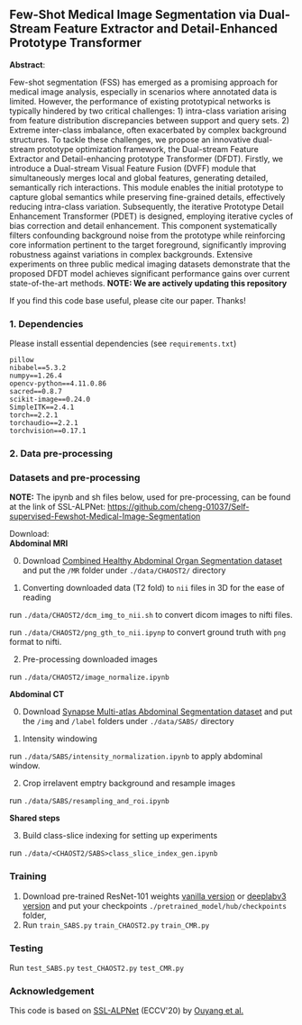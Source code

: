 ## Few-Shot Medical Image Segmentation via Dual-Stream Feature  Extractor and Detail-Enhanced Prototype Transformer


**Abstract**:

Few-shot segmentation (FSS) has emerged as a promising approach for medical image analysis, especially in scenarios where annotated data is limited. However, the performance of existing prototypical networks is typically hindered by two critical challenges: 1) intra-class variation arising from feature distribution discrepancies between support and query sets. 2) Extreme inter-class imbalance, often exacerbated by complex background structures. To tackle these challenges, we propose an innovative dual-stream prototype optimization framework, the Dual-stream Feature Extractor and Detail-enhancing prototype Transformer (DFDT). Firstly, we introduce a Dual-stream Visual Feature Fusion (DVFF) module that simultaneously merges local and global features, generating detailed, semantically rich interactions. This module enables the initial prototype to capture global semantics while preserving fine-grained details, effectively reducing intra-class variation. Subsequently, the iterative Prototype Detail Enhancement Transformer (PDET) is designed, employing iterative cycles of bias correction and detail enhancement. This component systematically filters confounding background noise from the prototype while reinforcing core information pertinent to the target foreground, significantly improving robustness against variations in complex backgrounds. Extensive experiments on three public medical imaging datasets demonstrate that the proposed DFDT model achieves significant performance gains over current state-of-the-art methods.
**NOTE: We are actively updating this repository**

If you find this code base useful, please cite our paper. Thanks!


### 1. Dependencies

Please install essential dependencies (see `requirements.txt`) 

```
pillow
nibabel==5.3.2
numpy==1.26.4
opencv-python==4.11.0.86 
sacred==0.8.7
scikit-image==0.24.0
SimpleITK==2.4.1
torch==2.2.1
torchaudio==2.2.1
torchvision==0.17.1
```

### 2. Data pre-processing 

### Datasets and pre-processing
**NOTE:** The ipynb and sh files below, used for pre-processing, can be found at the link of SSL-ALPNet: https://github.com/cheng-01037/Self-supervised-Fewshot-Medical-Image-Segmentation 

Download:  
**Abdominal MRI**

0. Download [Combined Healthy Abdominal Organ Segmentation dataset](https://chaos.grand-challenge.org/) and put the `/MR` folder under `./data/CHAOST2/` directory

1. Converting downloaded data (T2 fold) to `nii` files in 3D for the ease of reading

run `./data/CHAOST2/dcm_img_to_nii.sh` to convert dicom images to nifti files.

run `./data/CHAOST2/png_gth_to_nii.ipynp` to convert ground truth with `png` format to nifti.

2. Pre-processing downloaded images

run `./data/CHAOST2/image_normalize.ipynb`

**Abdominal CT**

0. Download [Synapse Multi-atlas Abdominal Segmentation dataset](https://www.synapse.org/#!Synapse:syn3193805/wiki/217789) and put the `/img` and `/label` folders under `./data/SABS/` directory

1. Intensity windowing 

run `./data/SABS/intensity_normalization.ipynb` to apply abdominal window.

2. Crop irrelavent emptry background and resample images

run `./data/SABS/resampling_and_roi.ipynb` 

**Shared steps**

3. Build class-slice indexing for setting up experiments

run `./data/<CHAOST2/SABS>class_slice_index_gen.ipynb`  

### Training  
1. Download pre-trained ResNet-101 weights [vanilla version](https://download.pytorch.org/models/resnet101-63fe2227.pth) or [deeplabv3 version](https://download.pytorch.org/models/deeplabv3_resnet101_coco-586e9e4e.pth) and put your checkpoints `./pretrained_model/hub/checkpoints` folder,
2. Run `train_SABS.py`
       `train_CHAOST2.py`
       `train_CMR.py`

### Testing
Run `test_SABS.py`
    `test_CHAOST2.py`
    `test_CMR.py`

### Acknowledgement
This code is based on [SSL-ALPNet](https://arxiv.org/abs/2007.09886v2) (ECCV'20) by [Ouyang et al.](https://github.com/cheng-01037/Self-supervised-Fewshot-Medical-Image-Segmentation.git)

